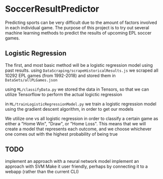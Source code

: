 # SoccerResultPredictor

Predicting sports can be very difficult due to the amount of factors involved in each individual game. The purpose of this project is to try out several machine learning methods to predict the results of upcoming EPL soccer games.

## Logistic Regression
The first, and most basic method will be a logistic regression model using past results. 
using `DataScraping/scrapeHistoricalResults.js` we scraped all 10292 EPL games (from 1992-2018)
and stored them in `DataSets/allPLGames.json`

using `ML/classifyData.py` we stored the data in Tensors, so that we can utilize Tensorflow to perform 
the actual logictic regression

in `ML/trainLogisticRegressionModel.py` we train a logistic regression model using the gradient descent algorithm, in order to get our models

We utilize one vs all logistic regression in order to classify a certain game as either a "Home Win", "Draw", or "Home Loss". This means that we will create a model that represents each outcome, and we choose whichever one comes out with the highest probability of being true

## TODO
implement an approach with a neural network model
implement an approach with SVM
Make it user friendly, perhaps by connecting it to a webapp (rather than the current CLI)